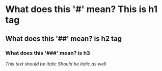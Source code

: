 # What does this '#' mean? This is h1 tag
## What does this '##' mean? is h2 tag
### What does this '###' mean? is h3


*This text should be italic*
_Should be italic as well_ 